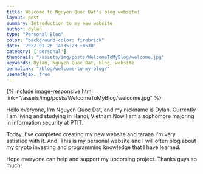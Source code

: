 ```yaml
---
title: Welcome to Nguyen Quoc Dat's blog website!
layout: post
summary: Introduction to my new website
author: dylan
type: "Personal Blog"
color: "background-color: firebrick"
date: '2022-01-26 14:35:23 +0530'
category: ['personal']
thumbnail: "/assets/img/posts/WelcomeToMyBlog/welcome.jpg"
keywords: Dylan, Nguyen Quoc Dat, blog, website
permalink: "/blog/welcome-to-my-blog/"
usemathjax: true
---
```

{% include image-responsive.html link="/assets/img/posts/WelcomeToMyBlog/welcome.jpg" %}


Hello everyone, I'm Nguyen Quoc Dat, and my nickname is Dylan. Currently I am living and studying in Hanoi, Vietnam.Now I am a sophomore majoring in information security at PTIT.

Today, I've completed creating my new website and taraaa I'm very satisfied with it. And, This is my personal website and I will often blog about my crypto investing and programming knowledge that I have learned.

Hope everyone can help and support my upcoming project. Thanks guys so much!